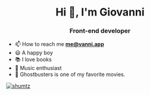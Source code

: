 <h1 align="center">Hi 👋, I'm Giovanni</h1>
<h3 align="center">Front-end developer</h3>

- 📫 How to reach me **me@vanni.app**
- 😃 A happy boy
- 📚 I love books
- 🎵 Music enthusiast
- 🎥 Ghostbusters is one of my favorite movies.


<p align="left"> <a href="https://github.com/ryo-ma/github-profile-trophy"><img src="https://github-profile-trophy.vercel.app/?username=shumtz" alt="shumtz" /></a> </p>
